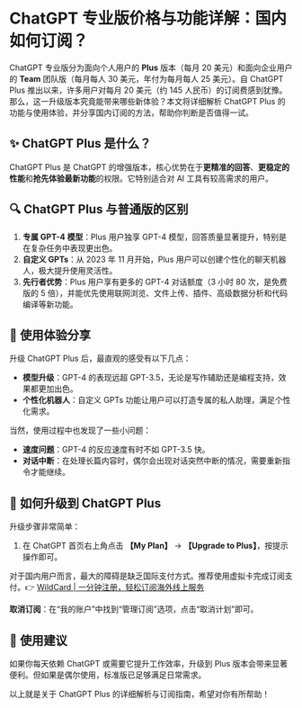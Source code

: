 # ChatGPT 专业版价格与功能详解：国内如何订阅？

ChatGPT 专业版分为面向个人用户的 **Plus** 版本（每月 20 美元）和面向企业用户的 **Team** 团队版（每月每人 30 美元，年付为每月每人 25 美元）。自 ChatGPT Plus 推出以来，许多用户对每月 20 美元（约 145 人民币）的订阅费感到犹豫。那么，这一升级版本究竟能带来哪些新体验？本文将详细解析 ChatGPT Plus 的功能与使用体验，并分享国内订阅的方法，帮助你判断是否值得一试。

## ✨ ChatGPT Plus 是什么？

ChatGPT Plus 是 ChatGPT 的增强版本，核心优势在于**更精准的回答**、**更稳定的性能**和**抢先体验最新功能**的权限。它特别适合对 AI 工具有较高需求的用户。

## 🔍 ChatGPT Plus 与普通版的区别

1. **专属 GPT-4 模型**：Plus 用户独享 GPT-4 模型，回答质量显著提升，特别是在复杂任务中表现更出色。
2. **自定义 GPTs**：从 2023 年 11 月开始，Plus 用户可以创建个性化的聊天机器人，极大提升使用灵活性。
3. **先行者优势**：Plus 用户享有更多的 GPT-4 对话额度（3 小时 80 次，是免费版的 5 倍），并能优先使用联网浏览、文件上传、插件、高级数据分析和代码编译等新功能。

## 🎈 使用体验分享

升级 ChatGPT Plus 后，最直观的感受有以下几点：

- **模型升级**：GPT-4 的表现远超 GPT-3.5，无论是写作辅助还是编程支持，效果都更加出色。
- **个性化机器人**：自定义 GPTs 功能让用户可以打造专属的私人助理，满足个性化需求。

当然，使用过程中也发现了一些小问题：

- **速度问题**：GPT-4 的反应速度有时不如 GPT-3.5 快。
- **对话中断**：在处理长篇内容时，偶尔会出现对话突然中断的情况，需要重新指令才能继续。

## 🔧 如何升级到 ChatGPT Plus

升级步骤非常简单：  
1. 在 ChatGPT 首页右上角点击 **【My Plan】** → **【Upgrade to Plus】**，按提示操作即可。

对于国内用户而言，最大的障碍是缺乏国际支付方式。推荐使用虚拟卡完成订阅支付。👉 [WildCard | 一分钟注册，轻松订阅海外线上服务](https://bbtdd.com/WildCard)

**取消订阅**：在“我的账户”中找到“管理订阅”选项，点击“取消计划”即可。

## 🌈 使用建议

如果你每天依赖 ChatGPT 或需要它提升工作效率，升级到 Plus 版本会带来显著便利。但如果是偶尔使用，标准版已足够满足日常需求。

以上就是关于 ChatGPT Plus 的详细解析与订阅指南，希望对你有所帮助！
